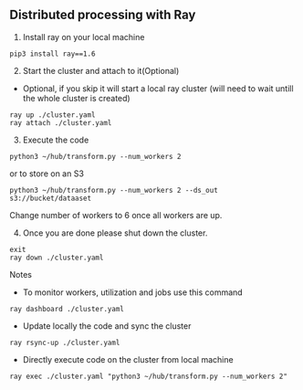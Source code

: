 ## Distributed processing with Ray

1. Install ray on your local machine
```
pip3 install ray==1.6
```

2. Start the cluster and attach to it(Optional)
* Optional, if you skip it will start a local ray cluster (will need to wait untill the whole cluster is created)
```
ray up ./cluster.yaml
ray attach ./cluster.yaml
```

3. Execute the code
```
python3 ~/hub/transform.py --num_workers 2
```

or to store on an S3
```
python3 ~/hub/transform.py --num_workers 2 --ds_out s3://bucket/dataaset
```
Change number of workers to 6 once all workers are up.


4. Once you are done please shut down the cluster.
```
exit
ray down ./cluster.yaml
```

Notes

* To monitor workers, utilization and jobs use this command
```
ray dashboard ./cluster.yaml
```

* Update locally the code and sync the cluster

```
ray rsync-up ./cluster.yaml
```

* Directly execute code on the cluster from local machine
```
ray exec ./cluster.yaml "python3 ~/hub/transform.py --num_workers 2"
```
